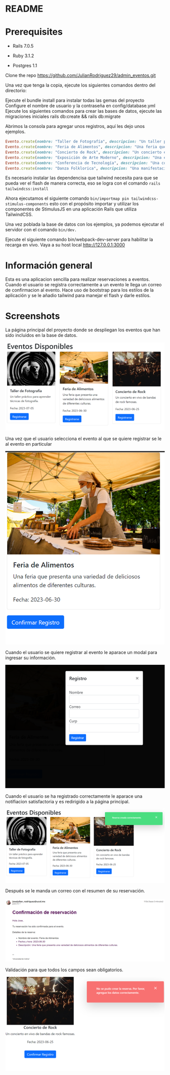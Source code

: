 # README

# Prerequisites

* Rails 7.0.5

* Ruby 3.1.2

* Postgres 1.1

Clone the repo https://github.com/JulianRodriguez29/admin_eventos.git

Una vez que tenga la copia, ejecute los siguientes comandos dentro del directorio:

Ejecute el bundle install para instalar todas las gemas del proyecto Configure el nombre de usuario y la contraseña en config/database.yml Ejecute los siguientes comandos para crear las bases de datos, ejecute las migraciones iniciales rails db:create && rails db:migrate

Abrimos la consola para agregar unos registros, aquí les dejo unos ejemplos. 

```ruby
Evento.create(nombre: "Taller de Fotografía", descripcion: "Un taller práctico para aprender técnicas de fotografía.", fecha: Date.parse("2023-07-05"), imagen_url:"https://lacuartapared.com.mx/wp-content/uploads/2016/10/canon-989727-e1500506508230-1.jpg") 
Evento.create(nombre: "Feria de Alimentos", descripcion: "Una feria que presenta una variedad de deliciosos alimentos de diferentes culturas.", fecha: Date.parse("2023-06-30"), imagen_url: "https://buenosaires.gob.ar/sites/default/files/media/image/2020/12/09/f1f4e699a6d95780cf6927a468cd829c69b8879c.jpg") 
Evento.create(nombre: "Concierto de Rock", descripcion: "Un concierto en vivo de bandas de rock famosas.", fecha: Date.parse("2023-06-25"), imagen_url: "https://www.sopitas.com/wp-content/uploads/2020/03/GettyImages-130308428-scaled.jpg") 
Evento.create(nombre: "Exposición de Arte Moderno", descripcion: "Una exposición que muestra obras de arte moderno de artistas locales.", fecha: Date.parse("2023-06-20"), imagen_url:"https://media.mundoarti.com/foto_noticia_grande/foto-noticia/71.jpeg") 
Evento.create(nombre: "Conferencia de Tecnología", descripcion: "Una conferencia sobre las últimas tendencias tecnológicas.", fecha: Date.parse("2023-06-15"), imgane_url:"https://colaborativo.net/wp-content/uploads/2018/06/rise-conference-1024x683.jpg") 
Evento.create(nombre: "Danza Folklorica", descripcion: "Una manifestación que realizan un grupo de personas llamados danzantes.", fecha: Date.parse("2023-07-03"), imagen_url: "https://vivesantarosa.com.mx/wp-content/uploads/2019/08/Grupo-de-Danza-Folkl%C3%B3rica-Cultura-y-Tradici%C3%B3n-Mexicana-Nota01-01-imagen-destacada.jpg")
```

Es necesario instalar las dependencisa que tailwind necesita para que se pueda ver el flash de manera correcta, eso se logra con el comando ```rails tailwindcss:install```

Ahora ejecutamos el siguiente comando ```bin/importmap pin tailwindcss-stimulus-components``` esto con el propósito importar y utilizar los componentes de StimulusJS en una aplicación Rails que utiliza TailwindCSS.

Una vez poblada la base de datos con los ejemplos, ya podemos ejecutar el servidor con el comando ```bin/dev.```

Ejecute el siguiente comando bin/webpack-dev-server para habilitar la recarga en vivo. Vaya a su host local http://127.0.0.1:3000

# Información general

Esta es una aplicacion sencilla para realizar reservaciones a eventos. Cuando el usuario se registra correctamente a un evento le llega un correo de confirmacion al evento. Hace uso de bootstrap para los estilos de la aplicación y se le añadio tailwind para manejar el flash y darle estilos.


# Screenshots

La página principal del proyecto donde se despliegan los eventos que han sido incluidos en la base de datos.

![Screenshot](./screenshots/index.png)

Una vez que el usuario selecciona el evento al que se quiere registrar se le al evento en particular

![Screenshot](./screenshots/evento.png)

Cuando el usuario se quiere registrar al evento le aparace un modal para ingresar su información.

![Screenshot](./screenshots/modal.png)

Cuando el usuario se ha registrado correctamente le aparace una notifiacion satisfactoria y es redirigido a la página principal.

![Screenshot](./screenshots/flash_de_confirmacion.png)

Después se le manda un correo con el resumen de su reservación.

![Screenshot](./screenshots/correo_de_confirmacion.png)

Validación para que todos los campos sean obligatorios.

![Screenshot](./screenshots/validacion.png)

